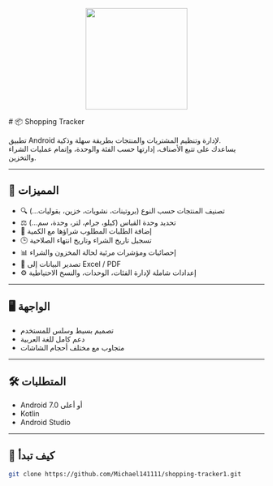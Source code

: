 <p align="center">
  <img src="رابط_الصورة_اللي_نسخته" width="200"/>
</p>
# 📦 Shopping Tracker

تطبيق Android لإدارة وتنظيم المشتريات والمنتجات بطريقة سهلة وذكية.  
يساعدك على تتبع الأصناف، إدارتها حسب الفئة والوحدة، وإتمام عمليات الشراء والتخزين.

---

## 🧩 المميزات

- 🔍 تصنيف المنتجات حسب النوع (بروتينات، نشويات، خزين، بقوليات...)
- ⚖️ تحديد وحدة القياس (كيلو، جرام، لتر، وحدة، سم...)
- 🛒 إضافة الطلبات المطلوب شراؤها مع الكمية
- 🕒 تسجيل تاريخ الشراء وتاريخ انتهاء الصلاحية
- 📊 إحصائيات ومؤشرات مرئية لحالة المخزون والشراء
- 📁 تصدير البيانات إلى Excel / PDF
- ⚙️ إعدادات شاملة لإدارة الفئات، الوحدات، والنسخ الاحتياطية

---

## 🖥️ الواجهة

- تصميم بسيط وسلس للمستخدم
- دعم كامل للغة العربية
- متجاوب مع مختلف أحجام الشاشات

---

## 🛠️ المتطلبات

- Android 7.0 أو أعلى
- Kotlin
- Android Studio

---

## 🚀 كيف تبدأ

```bash
git clone https://github.com/Michael141111/shopping-tracker1.git
